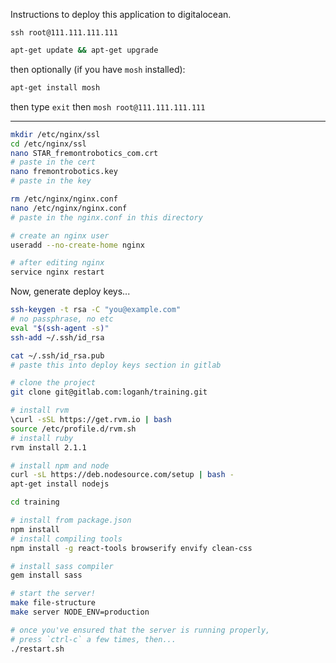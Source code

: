 Instructions to deploy this application to digitalocean.

`ssh root@111.111.111.111`

```bash
apt-get update && apt-get upgrade
```

then optionally (if you have `mosh` installed):
```bash
apt-get install mosh
```
then type `exit` then `mosh root@111.111.111.111`

---

```bash
mkdir /etc/nginx/ssl
cd /etc/nginx/ssl
nano STAR_fremontrobotics_com.crt
# paste in the cert
nano fremontrobotics.key
# paste in the key

rm /etc/nginx/nginx.conf
nano /etc/nginx/nginx.conf
# paste in the nginx.conf in this directory

# create an nginx user
useradd --no-create-home nginx

# after editing nginx
service nginx restart
```

Now, generate deploy keys...
```bash
ssh-keygen -t rsa -C "you@example.com"
# no passphrase, no etc
eval "$(ssh-agent -s)"
ssh-add ~/.ssh/id_rsa

cat ~/.ssh/id_rsa.pub
# paste this into deploy keys section in gitlab
```

```bash
# clone the project
git clone git@gitlab.com:loganh/training.git

# install rvm
\curl -sSL https://get.rvm.io | bash
source /etc/profile.d/rvm.sh
# install ruby
rvm install 2.1.1

# install npm and node
curl -sL https://deb.nodesource.com/setup | bash -
apt-get install nodejs
```

```bash
cd training

# install from package.json
npm install
# install compiling tools
npm install -g react-tools browserify envify clean-css

# install sass compiler
gem install sass

# start the server!
make file-structure
make server NODE_ENV=production

# once you've ensured that the server is running properly,
# press `ctrl-c` a few times, then...
./restart.sh
```
